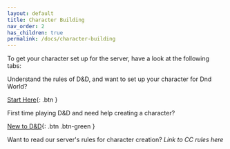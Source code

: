 ```yaml
---
layout: default
title: Character Building
nav_order: 2
has_children: true
permalink: /docs/character-building
---
```


To get your character set up for the server, have a look at the following tabs:

Understand the rules of D&D, and want to set up your character for Dnd World?

[Start Here](../../docs/character-building/start-here.html){: .btn }

First time playing D&D and need help creating a character?

[New to D&D](../../docs/character-building/new-to-dnd.html){: .btn .btn-green }

Want to read our server's rules for character creation?
*Link to CC rules here*